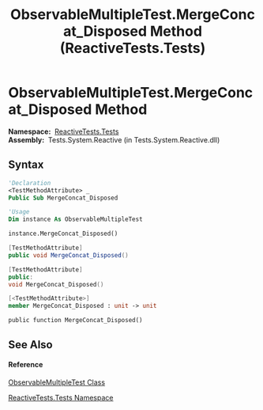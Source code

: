 ﻿---
title: ObservableMultipleTest.MergeConcat_Disposed Method  (ReactiveTests.Tests)
TOCTitle: MergeConcat_Disposed Method
ms:assetid: M:ReactiveTests.Tests.ObservableMultipleTest.MergeConcat_Disposed
ms:mtpsurl: https://msdn.microsoft.com/en-us/library/reactivetests.tests.observablemultipletest.mergeconcat_disposed(v=VS.103)
ms:contentKeyID: 36619931
ms.date: 06/28/2011
mtps_version: v=VS.103
f1_keywords:
- ReactiveTests.Tests.ObservableMultipleTest.MergeConcat_Disposed
dev_langs:
- CSharp
- JScript
- VB
- FSharp
- c++
---

# ObservableMultipleTest.MergeConcat\_Disposed Method

**Namespace:**  [ReactiveTests.Tests](hh289046\(v=vs.103\).md)  
**Assembly:**  Tests.System.Reactive (in Tests.System.Reactive.dll)

## Syntax

``` vb
'Declaration
<TestMethodAttribute> _
Public Sub MergeConcat_Disposed
```

``` vb
'Usage
Dim instance As ObservableMultipleTest

instance.MergeConcat_Disposed()
```

``` csharp
[TestMethodAttribute]
public void MergeConcat_Disposed()
```

``` c++
[TestMethodAttribute]
public:
void MergeConcat_Disposed()
```

``` fsharp
[<TestMethodAttribute>]
member MergeConcat_Disposed : unit -> unit 
```

``` jscript
public function MergeConcat_Disposed()
```

## See Also

#### Reference

[ObservableMultipleTest Class](hh303586\(v=vs.103\).md)

[ReactiveTests.Tests Namespace](hh289046\(v=vs.103\).md)

